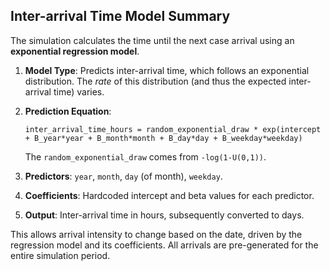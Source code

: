## Inter-arrival Time Model Summary

The simulation calculates the time until the next case arrival using an **exponential regression model**.

1.  **Model Type**: Predicts inter-arrival time, which follows an exponential distribution. The *rate* of this distribution (and thus the expected inter-arrival time) varies.
2.  **Prediction Equation**: 

    `inter_arrival_time_hours = random_exponential_draw * exp(intercept + B_year*year + B_month*month + B_day*day + B_weekday*weekday)`
    
    The `random_exponential_draw` comes from `-log(1-U(0,1))`.
3.  **Predictors**: `year`, `month`, `day` (of month), `weekday`.
4.  **Coefficients**: Hardcoded intercept and beta values for each predictor.
5.  **Output**: Inter-arrival time in hours, subsequently converted to days.

This allows arrival intensity to change based on the date, driven by the regression model and its coefficients. All arrivals are pre-generated for the entire simulation period.
